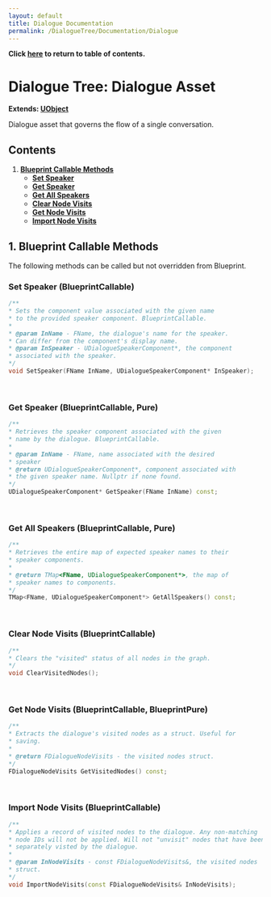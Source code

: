 ```yaml
---
layout: default
title: Dialogue Documentation
permalink: /DialogueTree/Documentation/Dialogue
---
```

**Click [here](Contents.md) to return to table of contents.** 

# Dialogue Tree: Dialogue Asset
**Extends: [UObject](https://docs.unrealengine.com/5.1/en-US/API/Runtime/CoreUObject/UObject/UObject/)**

Dialogue asset that governs the flow of a single conversation.

## Contents 
1. [**Blueprint Callable Methods**](Dialogue.md#1-blueprint-callable-methods)
   * [**Set Speaker**](Dialogue.md#set-speaker-blueprintcallable)
   * [**Get Speaker**](Dialogue.md#get-speaker-blueprintcallable-pure)
   * [**Get All Speakers**](Dialogue.md#get-all-speakers-blueprintcallable-pure)
   * [**Clear Node Visits**](Dialogue.md#clear-node-visits-blueprintcallable)
   * [**Get Node Visits**](Dialogue.md#get-node-visits-blueprintcallable-blueprintpure)
   * [**Import Node Visits**](Dialogue.md#import-node-visits-blueprintcallable)

## 1. Blueprint Callable Methods 
The following methods can be called but not overridden from Blueprint. 


### Set Speaker (BlueprintCallable)

```cpp
/**
* Sets the component value associated with the given name 
* to the provided speaker component. BlueprintCallable. 
* 
* @param InName - FName, the dialogue's name for the speaker. 
* Can differ from the component's display name. 
* @param InSpeaker - UDialogueSpeakerComponent*, the component 
* associated with the speaker. 
*/
void SetSpeaker(FName InName, UDialogueSpeakerComponent* InSpeaker);
```
<br>

### Get Speaker (BlueprintCallable, Pure)

```cpp
/**
* Retrieves the speaker component associated with the given 
* name by the dialogue. BlueprintCallable. 
* 
* @param InName - FName, name associated with the desired 
* speaker
* @return UDialogueSpeakerComponent*, component associated with 
* the given speaker name. Nullptr if none found. 
*/
UDialogueSpeakerComponent* GetSpeaker(FName InName) const;
```
<br>

### Get All Speakers (BlueprintCallable, Pure)
```cpp
/**
* Retrieves the entire map of expected speaker names to their 
* speaker components. 
* 
* @return TMap<FName, UDialogueSpeakerComponent*>, the map of 
* speaker names to components. 
*/
TMap<FName, UDialogueSpeakerComponent*> GetAllSpeakers() const;
```
<br>

### Clear Node Visits (BlueprintCallable)
```cpp
/**
* Clears the "visited" status of all nodes in the graph. 
*/
void ClearVisitedNodes();
```
<br>

### Get Node Visits (BlueprintCallable, BlueprintPure)
```cpp
/**
* Extracts the dialogue's visited nodes as a struct. Useful for 
* saving. 
* 
* @return FDialogueNodeVisits - the visited nodes struct. 
*/
FDialogueNodeVisits GetVisitedNodes() const;
```
<br>

### Import Node Visits (BlueprintCallable) 
```cpp
/**
* Applies a record of visited nodes to the dialogue. Any non-matching 
* node IDs will not be applied. Will not "unvisit" nodes that have been
* separately visted by the dialogue. 
* 
* @param InNodeVisits - const FDialogueNodeVisits&, the visited nodes 
* struct.
*/
void ImportNodeVisits(const FDialogueNodeVisits& InNodeVisits);
```